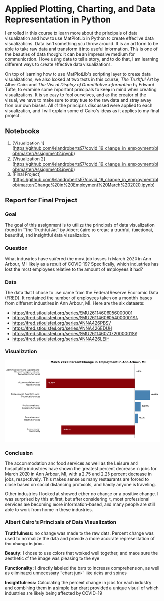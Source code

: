 # Applied Plotting, Charting, and Data Representation in Python
I enrolled in this course to learn more about the principals of data visualization and how to use MatPlotLib in Python to create effective data visualizations. Data isn't something you throw around. It is an art form to be able to take raw data and transform it into useful information. This is one of the beauties of data though: it can be an impressive medium for communication. I love using data to tell a story, and to do that, I am learning different ways to create effective data visualizations. 

On top of learning how to use MatPlotLib's scripting layer to create data visualizations, we also looked at two texts in this course, *The Truthful Art* by Alber Cairo and *The Visual Display of Quantitative Information* by Edward Tufte, to examine some important principals to keep in mind when creating visualizations. It is so easy to fool ourselves, and as the creator of the visual, we have to make sure to stay true to the raw data and stray away fron our own biases. All of the principals discussed were applied to each visualization, and I will explain some of Cairo's ideas as it applies to my final project.

## Notebooks
1. [Visualization 1] (https://github.com/lelandroberts97/covid_19_change_in_employment/blob/master/Assignment2.ipynb)
2. [Visualization 2] (https://github.com/lelandroberts97/covid_19_change_in_employment/blob/master/Assignment3.ipynb)
3. [Final Project] (https://github.com/lelandroberts97/covid_19_change_in_employment/blob/master/Change%20in%20Employment%20March%202020.ipynb)

## Report for Final Project

### Goal
The goal of this assignment is to utilize the principals of data visualization found in "The Truthful Art" by Albert Cairo to create a truthful, functional, beautiful, and insightful data visualization. 

### Question
What industries have suffered the most job losses in March 2020 in Ann Arbour, MI, likely as a result of COVID-19? Specifically, which industries has lost the most employees relative to the amount of employees it had?

### Data
The data that I chose to use came from the Federal Reserve Economic Data (FRED). It contained the number of employees taken on a monthly bases from different industires in Ann Arbour, MI. Here are the six datasets:
- https://fred.stlouisfed.org/series/SMU26114606056000001
- https://fred.stlouisfed.org/series/SMU26114606054000001SA
- https://fred.stlouisfed.org/series/ANNA426PBSV
- https://fred.stlouisfed.org/series/ANNA426EDUH
- https://fred.stlouisfed.org/series/SMU26114607072000001SA
- https://fred.stlouisfed.org/series/ANNA426LEIH

### Visualization

![](./images/final_project_viz.png)

### Conclusion

The accommodation and food services as well as the Leisure and hospitality industries have shown the greatest percent decrease in jobs for March 2020 in Ann Arbour, MI, with a 2.75 and 2.28 percent decrease in jobs, respectively. This makes sense as many restaurants are forced to close based on social distancing protocols, and hardly anyone is traveling.

Other industries I looked at showed either no change or a positive change. I was surprised by this at first, but after considering it, most professional services are becoming more information-based, and many people are still able to work from home in these industries.

### Albert Cairo's Principals of Data Visualization

**Truthfulness:** no change was made to the raw data. Percent change was used to normalize the data and provide a more accurate representation of the change in jobs.

**Beauty:** I chose to use colors that worked well together, and made sure the aesthetic of the image was pleasing to the eye

**Functionality:** I directly labeled the bars to increase comprehension, as well as eliminated unnecessary "chart junk" like ticks and spines

**Insightfulness:** Calculating the percent change in jobs for each industry and combining them in a simple bar chart provided a unique visual of which industries are likely being affected by COVID-19
